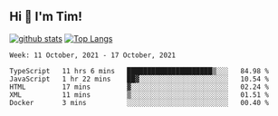 ## Hi 👋 I'm Tim!
  
  [![github stats](https://github-readme-stats.vercel.app/api?username=thostetler&theme=dracula&count_private=true&show_icons=true)](https://github.com/thostetler/github-readme-stats)
  [![Top Langs](https://github-readme-stats.vercel.app/api/top-langs/?username=thostetler&layout=compact&count_private=true&theme=dracula&show_icons=true)](https://github.com/thostetler/github-readme-stats)
 
<!--START_SECTION:waka-->
```text
Week: 11 October, 2021 - 17 October, 2021

TypeScript   11 hrs 6 mins   █████████████████████▒░░░   84.98 % 
JavaScript   1 hr 22 mins    ██▓░░░░░░░░░░░░░░░░░░░░░░   10.54 % 
HTML         17 mins         ▓░░░░░░░░░░░░░░░░░░░░░░░░   02.24 % 
XML          11 mins         ▒░░░░░░░░░░░░░░░░░░░░░░░░   01.51 % 
Docker       3 mins          ░░░░░░░░░░░░░░░░░░░░░░░░░   00.40 % 
```
<!--END_SECTION:waka-->
